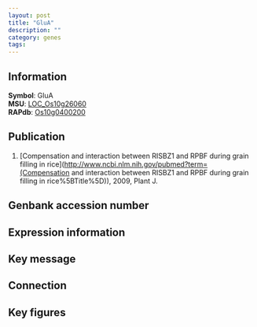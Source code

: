 ```yaml
---
layout: post
title: "GluA"
description: ""
category: genes
tags: 
---
```


## Information
__Symbol__: GluA  
__MSU__: [LOC_Os10g26060](http://rice.plantbiology.msu.edu/cgi-bin/ORF_infopage.cgi?orf=LOC_Os10g26060)  
__RAPdb__: [Os10g0400200](http://rapdb.dna.affrc.go.jp/viewer/gbrowse_details/irgsp1?name=Os10g0400200)  

## Publication
1. [Compensation and interaction between RISBZ1 and RPBF during grain filling in rice](http://www.ncbi.nlm.nih.gov/pubmed?term=(Compensation and interaction between RISBZ1 and RPBF during grain filling in rice%5BTitle%5D)), 2009, Plant J.

## Genbank accession number

## Expression information

## Key message

## Connection

## Key figures


